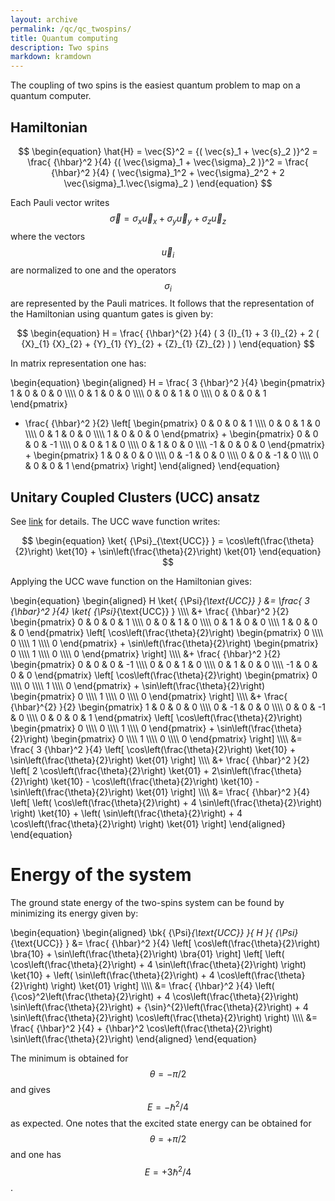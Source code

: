 ```yaml
---
layout: archive
permalink: /qc/qc_twospins/
title: Quantum computing
description: Two spins
markdown: kramdown
---
```



The coupling of two spins is the easiest quantum problem to map on a quantum computer. 

## Hamiltonian

$$
\begin{equation}
  \hat{H} = \vec{S}^2 = {( \vec{s}_1 + \vec{s}_2 )}^2 = \frac{ {\hbar}^2 }{4} {( \vec{\sigma}_1 + \vec{\sigma}_2 )}^2 = \frac{ {\hbar}^2 }{4} ( \vec{\sigma}_1^2 + \vec{\sigma}_2^2 + 2 \vec{\sigma}_1.\vec{\sigma}_2 )
\end{equation}
$$

Each Pauli vector writes $${ \vec{\sigma} = {\sigma}_{x} \vec{u}_{x} + {\sigma}_{y} \vec{u}_{y} + {\sigma}_{z} \vec{u}_{z} }$$ where the vectors $${ \vec{u}_{i} }$$ are normalized to one and the operators $${ {\sigma}_{i} }$$ are represented by the Pauli matrices. It follows that the representation of the Hamiltonian using quantum gates is given by:  

$$
\begin{equation}
  H = \frac{ {\hbar}^{2} }{4} ( 3 {I}_{1} + 3 {I}_{2} + 2 ( {X}_{1} {X}_{2} + {Y}_{1} {Y}_{2} + {Z}_{1} {Z}_{2} ) )
\end{equation}
$$

In matrix representation one has:  

\begin{equation}
\begin{aligned}
  H = \frac{ 3 {\hbar}^2 }{4}
  \begin{pmatrix}
    1 & 0 & 0 & 0 \\\\\\\\
    0 & 1 & 0 & 0 \\\\\\\\
    0 & 0 & 1 & 0 \\\\\\\\
    0 & 0 & 0 & 1
  \end{pmatrix} 
  + \frac{ {\hbar}^2 }{2} \left[ 
  \begin{pmatrix}
    0 & 0 & 0 & 1 \\\\\\\\
    0 & 0 & 1 & 0 \\\\\\\\
    0 & 1 & 0 & 0 \\\\\\\\
    1 & 0 & 0 & 0
  \end{pmatrix} + 
  \begin{pmatrix}
    0 & 0 & 0 & -1 \\\\\\\\
    0 & 0 & 1 & 0 \\\\\\\\
    0 & 1 & 0 & 0 \\\\\\\\
    -1 & 0 & 0 & 0
  \end{pmatrix} + 
  \begin{pmatrix}
    1 & 0 & 0 & 0 \\\\\\\\
    0 & -1 & 0 & 0 \\\\\\\\
    0 & 0 & -1 & 0 \\\\\\\\
    0 & 0 & 0 & 1
  \end{pmatrix} 
  \right]
\end{aligned}
\end{equation}

## Unitary Coupled Clusters (UCC) ansatz

See [link](./page_qc_pn) for details. The UCC wave function writes:  

$$
\begin{equation}
  \ket{ {\Psi}_{\text{UCC}} } = \cos\left(\frac{\theta}{2}\right) \ket{10} + \sin\left(\frac{\theta}{2}\right) \ket{01}
\end{equation}
$$

Applying the UCC wave function on the Hamiltonian gives:  

\begin{equation}
\begin{aligned}
  H \ket{ {\Psi}_{\text{UCC}} } &= 
  \frac{ 3 {\hbar}^2 }{4} \ket{ {\Psi}_{\text{UCC}} } \\\\\\\\
  &+ \frac{ {\hbar}^2 }{2} 
  \begin{pmatrix}
    0 & 0 & 0 & 1 \\\\\\\\
    0 & 0 & 1 & 0 \\\\\\\\
    0 & 1 & 0 & 0 \\\\\\\\
    1 & 0 & 0 & 0
  \end{pmatrix} \left[ 
		\cos\left(\frac{\theta}{2}\right) 
  \begin{pmatrix}
    0 \\\\\\\\
    0 \\\\\\\\
    1 \\\\\\\\
    0 
  \end{pmatrix} + \sin\left(\frac{\theta}{2}\right) 
  \begin{pmatrix}
    0 \\\\\\\\
    1 \\\\\\\\
    0 \\\\\\\\
    0 
  \end{pmatrix}
  \right] \\\\\\\\
  &+ \frac{ {\hbar}^2 }{2} 
  \begin{pmatrix}
    0 & 0 & 0 & -1 \\\\\\\\
    0 & 0 & 1 & 0 \\\\\\\\
    0 & 1 & 0 & 0 \\\\\\\\
    -1 & 0 & 0 & 0
  \end{pmatrix} \left[ 
		\cos\left(\frac{\theta}{2}\right) 
  \begin{pmatrix}
    0 \\\\\\\\
    0 \\\\\\\\
    1 \\\\\\\\
    0 
  \end{pmatrix} + \sin\left(\frac{\theta}{2}\right) 
  \begin{pmatrix}
    0 \\\\\\\\
    1 \\\\\\\\
    0 \\\\\\\\
    0 
  \end{pmatrix}
  \right] \\\\\\\\ 
  &+ \frac{ {\hbar}^{2} }{2} 
  \begin{pmatrix}
    1 & 0 & 0 & 0 \\\\\\\\
    0 & -1 & 0 & 0 \\\\\\\\
    0 & 0 & -1 & 0 \\\\\\\\
    0 & 0 & 0 & 1
  \end{pmatrix} \left[ 
		\cos\left(\frac{\theta}{2}\right) 
  \begin{pmatrix}
    0 \\\\\\\\
    0 \\\\\\\\
    1 \\\\\\\\
    0 
  \end{pmatrix} + \sin\left(\frac{\theta}{2}\right) 
  \begin{pmatrix}
    0 \\\\\\\\
    1 \\\\\\\\
    0 \\\\\\\\
    0 
  \end{pmatrix}
  \right] \\\\\\\\
  &= \frac{ 3 {\hbar}^2 }{4} \left[ \cos\left(\frac{\theta}{2}\right) \ket{10} + \sin\left(\frac{\theta}{2}\right) \ket{01} \right] \\\\\\\\
  &+ \frac{ {\hbar}^2 }{2} \left[ 2 \cos\left(\frac{\theta}{2}\right) \ket{01} + 2\sin\left(\frac{\theta}{2}\right) \ket{10} - \cos\left(\frac{\theta}{2}\right) \ket{10} - \sin\left(\frac{\theta}{2}\right) \ket{01} \right] \\\\\\\\
  &= \frac{ {\hbar}^2 }{4} \left[ \left( \cos\left(\frac{\theta}{2}\right) + 4 \sin\left(\frac{\theta}{2}\right) \right) \ket{10} + \left( \sin\left(\frac{\theta}{2}\right) + 4 \cos\left(\frac{\theta}{2}\right) \right) \ket{01} \right] 
\end{aligned}
\end{equation}

# Energy of the system

The ground state energy of the two-spins system can be found by minimizing its energy given by:  

\begin{equation}
\begin{aligned}
  \bk{ {\Psi}_{\text{UCC}} }{ H }{ {\Psi}_{\text{UCC}} } &= \frac{ {\hbar}^2 }{4} \left[ \cos\left(\frac{\theta}{2}\right) \bra{10} + \sin\left(\frac{\theta}{2}\right) \bra{01} \right] \left[ \left( \cos\left(\frac{\theta}{2}\right) + 4 \sin\left(\frac{\theta}{2}\right) \right) \ket{10} + \left( \sin\left(\frac{\theta}{2}\right) + 4 \cos\left(\frac{\theta}{2}\right) \right) \ket{01} \right] \\\\\\\\
  &= \frac{ {\hbar}^2 }{4} \left( {\cos}^2\left(\frac{\theta}{2}\right) + 4 \cos\left(\frac{\theta}{2}\right) \sin\left(\frac{\theta}{2}\right) + {\sin}^{2}\left(\frac{\theta}{2}\right) + 4 \sin\left(\frac{\theta}{2}\right) \cos\left(\frac{\theta}{2}\right) \right) \\\\\\\\
  &= \frac{ {\hbar}^2 }{4} + {\hbar}^2 \cos\left(\frac{\theta}{2}\right) \sin\left(\frac{\theta}{2}\right) 
\end{aligned}
\end{equation}

The minimum is obtained for $${ \theta = -\pi/2 }$$ and gives $${ E = - {\hbar}^{2}/4 }$$ as expected. One notes that the excited state energy can be obtained for $${ \theta = +\pi/2 }$$ and one has $${ E = + 3 {\hbar}^{2}/4 }$$.




